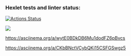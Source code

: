 ### Hexlet tests and linter status:
[![Actions Status](https://github.com/Kogamishinya1995/frontend-project-44/actions/workflows/hexlet-check.yml/badge.svg)](https://github.com/Kogamishinya1995/frontend-project-44/actions)

<a href="https://codeclimate.com/github/Kogamishinya1995/frontend-project-44/maintainability"><img src="https://api.codeclimate.com/v1/badges/2b00b7bc3436b7829ced/maintainability" /></a>

https://asciinema.org/a/wytE0BDkDB6Mu1dodFZ6pBvcs

https://asciinema.org/a/CKbBNctVCybQKi15CSFGSwgz5